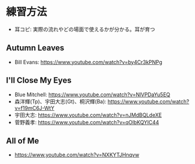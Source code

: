 # 練習方法
* 耳コピ: 実際の流れやどの場面で使えるかが分かる。耳が育つ

## Autumn Leaves
* Bill Evans: https://www.youtube.com/watch?v=by4Cr3kPNPg

## I'll Close My Eyes
* Blue Mitchell: https://www.youtube.com/watch?v=NlVPDaYu5EQ
* 森洋輝(Tp)、宇田大志(Gt)、桐沢輝(Ba): https://www.youtube.com/watch?v=f19mC6J-WtY
* 宇田大志: https://www.youtube.com/watch?v=nJMdBQLdeXE
* 菅野義孝: https://www.youtube.com/watch?v=qOlbKQYIC44

## All of Me
* https://www.youtube.com/watch?v=NXKYTJHnqvw